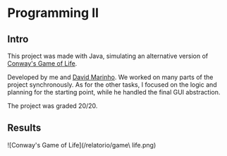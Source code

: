 # Programming II

## Intro
This project was made with Java, simulating an alternative version of <a href="https://en.wikipedia.org/wiki/Conway%27s_Game_of_Life">Conway's Game of Life</a>.

Developed by me and <a href="https://github.com/davidalmarinho">David Marinho</a>. We worked on many parts of the project synchronously.
As for the other tasks, I focused on the logic and planning for the starting point, while he handled the final GUI abstraction.

The project was graded 20/20.

## Results
![Conway's Game of Life](/relatorio/game\ life.png)
